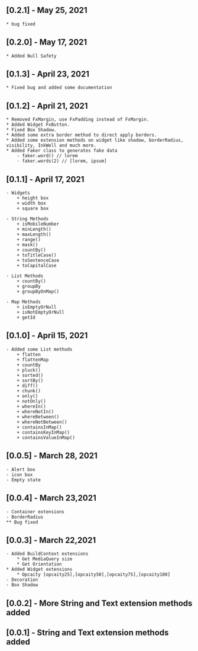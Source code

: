 ## [0.2.1] - May 25, 2021
    * bug fixed

## [0.2.0] - May 17, 2021
    * Added Null Safety

## [0.1.3] - April 23, 2021
    * Fixed bug and added some documentation
    
## [0.1.2] - April 21, 2021
    * Removed FxMargin, use FxPadding instead of FxMargin.
    * Added Widget FxButton.
    * Fixed Box Shadow.
    * Added some extra border method to direct apply borders.
    * Added some extension methods on widget like shadow, borderRadius, visibility, InkWell and much more.
    * Added Faker class to generates fake data
        - faker.word() // lorem
        - faker.words(2) // [lorem, ipsum]

## [0.1.1] - April 17, 2021
    - Widgets
        + height box
        + width box
        + square box

    - String Methods
        + isMobileNumber
        + minLength()
        + maxLength()
        + range()
        + mask()
        + countBy()
        + toTitleCase()
        + toSentenceCase
        + toCapitalCase
    
    - List Methods
        + countBy()
        + groupBy
        + groupByOnMap()

    - Map Methods
        + isEmptyOrNull
        + isNotEmptyOrNull
        + getId

## [0.1.0] - April 15, 2021
    - Added some List methods
        + flatten
        + flattenMap
        + countBy
        + pluck()
        + sorted()
        + sortBy()
        + diff()
        + chunk()
        + only()
        + notOnly()
        + whereIn()
        + whereNotIn()
        + whereBetween()
        + whereNotBetween()
        + containsInMap()
        + containsKeyInMap()
        + containsValueInMap()

## [0.0.5] - March 28, 2021
    - Alert box
    - icon box
    - Empty state

## [0.0.4] - March 23,2021
    - Container extensions
    - BorderRadius
    ** Bug fixed

## [0.0.3] - March 22,2021
    - Added BuildContext extensions
        * Get MediaQuery size
        * Get Orientation
    * Added Widget extensions
        * Opcaity [opcaity25],[opcaity50],[opcaity75],[opcaity100]
    - Decoration
    - Box Shadow

## [0.0.2] - More String and Text extension methods added

## [0.0.1] - String and Text extension methods added
